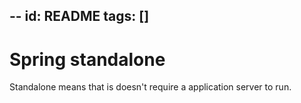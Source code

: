 --
id: README
tags: []
---

# Spring standalone

Standalone means that is doesn't require a application server to run.
